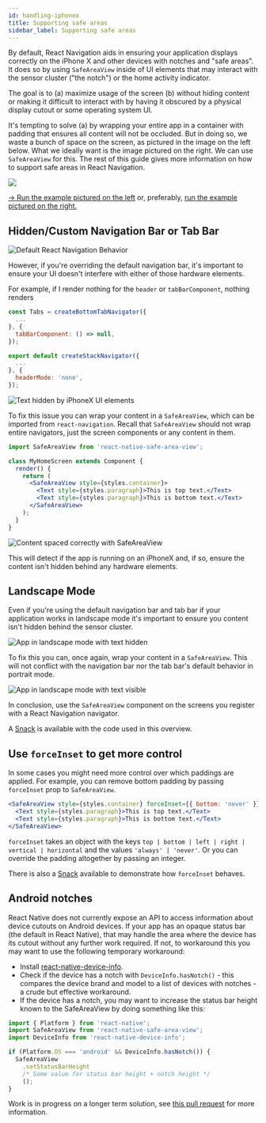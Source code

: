 ```yaml
---
id: handling-iphonex
title: Supporting safe areas
sidebar_label: Supporting safe areas
---
```


By default, React Navigation aids in ensuring your application displays correctly on the iPhone X and other devices with notches and "safe areas". It does so by using `SafeAreaView` inside of UI elements that may interact with the sensor cluster ("the notch") or the home activity indicator.

The goal is to (a) maximize usage of the screen (b) without hiding content or making it difficult to interact with by having it obscured by a physical display cutout or some operating system UI.

It's tempting to solve (a) by wrapping your entire app in a container with padding that ensures all content will not be occluded. But in doing so, we waste a bunch of space on the screen, as pictured in the image on the left below. What we ideally want is the image pictured on the right. We can use `SafeAreaView` for this. The rest of this guide gives more information on how to support safe areas in React Navigation.

![](/docs/assets/iphoneX/00-intro.png)

<a href="https://snack.expo.io/@react-navigation/boring-safe-area" target="blank" class="run-code-button">&rarr; Run the example pictured on the left</a> or, preferably, <a href="https://snack.expo.io/@react-navigation/nice-safe-area" target="blank" class="run-code-button">run the example pictured on the right.</a>

## Hidden/Custom Navigation Bar or Tab Bar

![Default React Navigation Behavior](/docs/assets/iphoneX/01-iphonex-default.png)

However, if you're overriding the default navigation bar, it's important to ensure your UI doesn't interfere with either of those hardware elements.

For example, if I render nothing for the `header` or `tabBarComponent`, nothing renders

```jsx
const Tabs = createBottomTabNavigator({
  ...
}, {
  tabBarComponent: () => null,
});

export default createStackNavigator({
  ...
}, {
  headerMode: 'none',
});
```

![Text hidden by iPhoneX UI elements](/docs/assets/iphoneX/02-iphonex-content-hidden.png)

To fix this issue you can wrap your content in a `SafeAreaView`, which can be imported from `react-navigation`. Recall that `SafeAreaView` should not wrap entire navigators, just the screen components or any content in them.

```jsx
import SafeAreaView from 'react-native-safe-area-view';

class MyHomeScreen extends Component {
  render() {
    return (
      <SafeAreaView style={styles.container}>
        <Text style={styles.paragraph}>This is top text.</Text>
        <Text style={styles.paragraph}>This is bottom text.</Text>
      </SafeAreaView>
    );
  }
}
```

![Content spaced correctly with SafeAreaView](/docs/assets/iphoneX/03-iphonex-content-fixed.png)

This will detect if the app is running on an iPhoneX and, if so, ensure the content isn't hidden behind any hardware elements.

## Landscape Mode

Even if you're using the default navigation bar and tab bar if your application works in landscape mode it's important to ensure you content isn't hidden behind the sensor cluster.

![App in landscape mode with text hidden](/docs/assets/iphoneX/04-iphonex-landscape-hidden.png)

To fix this you can, once again, wrap your content in a `SafeAreaView`. This will not conflict with the navigation bar nor the tab bar's default behavior in portrait mode.

![App in landscape mode with text visible](/docs/assets/iphoneX/05-iphonex-landscape-fixed.png)

In conclusion, use the `SafeAreaView` component on the screens you register with a React Navigation navigator.

A [Snack](https://snack.expo.io/@react-navigation/docs:-iphonex-demo-v3) is available with the code used in this overview.

## Use `forceInset` to get more control

In some cases you might need more control over which paddings are applied. For example, you can remove bottom padding by passing `forceInset` prop to `SafeAreaView`.

```jsx
<SafeAreaView style={styles.container} forceInset={{ bottom: 'never' }}>
  <Text style={styles.paragraph}>This is top text.</Text>
  <Text style={styles.paragraph}>This is bottom text.</Text>
</SafeAreaView>
```

`forceInset` takes an object with the keys `top | bottom | left | right | vertical | horizontal` and the values `'always' | 'never'`. Or you can override the padding altogether by passing an integer.

There is also a [Snack](https://snack.expo.io/@react-navigation/react-navigation-docs:-safeareaview-demo-v3) available to demonstrate how `forceInset` behaves.

## Android notches

React Native does not currently expose an API to access information about device cutouts on Android devices. If your app has an opaque status bar (the default in React Native), that may handle the area where the device has its cutout without any further work required. If not, to workaround this you may want to use the following temporary workaround:

- Install [react-native-device-info](https://github.com/react-native-community/react-native-device-info).
- Check if the device has a notch with `DeviceInfo.hasNotch()` - this compares the device brand and model to a list of devices with notches - a crude but effective workaround.
- If the device has a notch, you may want to increase the status bar height known to the SafeAreaView by doing something like this:

```js
import { Platform } from 'react-native';
import SafeAreaView from 'react-native-safe-area-view';
import DeviceInfo from 'react-native-device-info';

if (Platform.OS === 'android' && DeviceInfo.hasNotch()) {
  SafeAreaView
    .setStatusBarHeight
    /* Some value for status bar height + notch height */
    ();
}
```

Work is in progress on a longer term solution, see [this pull request](https://github.com/facebook/react-native/pull/20999) for more information.
